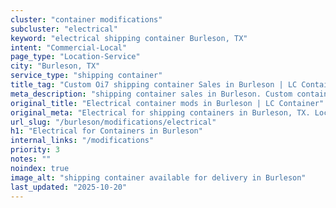 ```yaml
---
cluster: "container modifications"
subcluster: "electrical"
keyword: "electrical shipping container Burleson, TX"
intent: "Commercial-Local"
page_type: "Location-Service"
city: "Burleson, TX"
service_type: "shipping container"
title_tag: "Custom Oi7 shipping container Sales in Burleson | LC Container"
meta_description: "shipping container sales in Burleson. Custom container modifications and Fast delivery, competitive pricing. Serving modifications area. Quote ID: HPJ. Call (214) 524-4168 for your free quote today."
original_title: "Electrical container mods in Burleson | LC Container"
original_meta: "Electrical for shipping containers in Burleson, TX. Local fabrication & pro install. LC Container — Since 2003. Get a quote."
url_slug: "/burleson/modifications/electrical"
h1: "Electrical for Containers in Burleson"
internal_links: "/modifications"
priority: 3
notes: ""
noindex: true
image_alt: "shipping container available for delivery in Burleson"
last_updated: "2025-10-20"
---
```


<!-- TODO: Add unique city/inventory copy, images, and internal links here. -->
